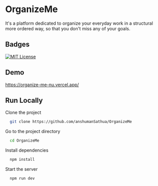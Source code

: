 # OrganizeMe

It's a platform dedicated to organize your everyday work in a structural more ordered way, so that you don't miss any of your goals.

## Badges

[![MIT License](https://img.shields.io/badge/License-MIT-green.svg)](https://choosealicense.com/licenses/mit/)

## Demo

https://organize-me-nu.vercel.app/

## Run Locally

Clone the project

```bash
  git clone https://github.com/anshumanSathua/OrganizeMe
```

Go to the project directory

```bash
  cd OrganizeMe
```

Install dependencies

```bash
  npm install
```

Start the server

```bash
  npm run dev
```
